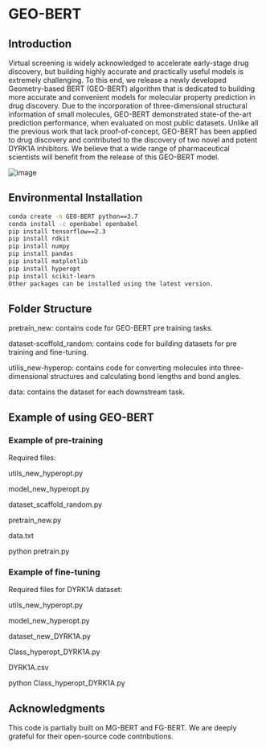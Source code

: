 # GEO-BERT
## Introduction

Virtual screening is widely acknowledged to accelerate early-stage drug discovery, but building highly accurate and practically useful models is extremely challenging. To this end, we release a newly developed Geometry-based BERT (GEO-BERT) algorithm that is dedicated to building more accurate and convenient models for molecular property prediction in drug discovery. Due to the incorporation of three-dimensional structural information of small molecules, GEO-BERT demonstrated state-of the-art prediction performance, when evaluated on most public datasets. Unlike all the previous work that lack proof-of-concept, GEO-BERT has been applied to drug discovery and contributed to the discovery of two novel and potent DYRK1A inhibitors. We believe that a wide range of pharmaceutical scientists will benefit from the release of this GEO-BERT model. 

![image](https://github.com/user-attachments/assets/1620b1e7-0ba2-4dbf-9190-2f93f128a512)


## Environmental Installation

```bash
conda create -n GEO-BERT python==3.7
conda install -c openbabel openbabel
pip install tensorflow==2.3
pip install rdkit
pip install numpy
pip install pandas
pip install matplotlib
pip install hyperopt
pip install scikit-learn
Other packages can be installed using the latest version.
```

## Folder Structure

pretrain_new: contains code for GEO-BERT pre training tasks.

dataset-scoffold_random: contains code for building datasets for pre training and fine-tuning.

utilis_new-hyperop: contains code for converting molecules into three-dimensional structures and calculating bond lengths and bond angles.

data: contains the dataset for each downstream task.

## Example of using GEO-BERT

### Example of pre-training

Required files:

utils_new_hyperopt.py

model_new_hyperopt.py

dataset_scaffold_random.py

pretrain_new.py

data.txt

python pretrain.py

### Example of fine-tuning

Required files for DYRK1A dataset:

utils_new_hyperopt.py

model_new_hyperopt.py

dataset_new_DYRK1A.py

Class_hyperopt_DYRK1A.py

DYRK1A.csv

python Class_hyperopt_DYRK1A.py

## Acknowledgments

This code is partially built on MG-BERT and FG-BERT. We are deeply grateful for their open-source code contributions.

